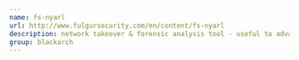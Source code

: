 ```yaml
---
name: fs-nyarl
url: http://www.fulgursecurity.com/en/content/fs-nyarl
description: network takeover & forensic analysis tool - useful to advanced PenTest tasks & for fun and profit. URL : http://www.fulgursecurity.com/en/content/fs-nyarl Groups : blackarch blackarch-scanner blackarch-networking blackarch-forensic blackarch-spoof blackarch-exploitation blackarch-sniffer
group: blackarch
---
```

